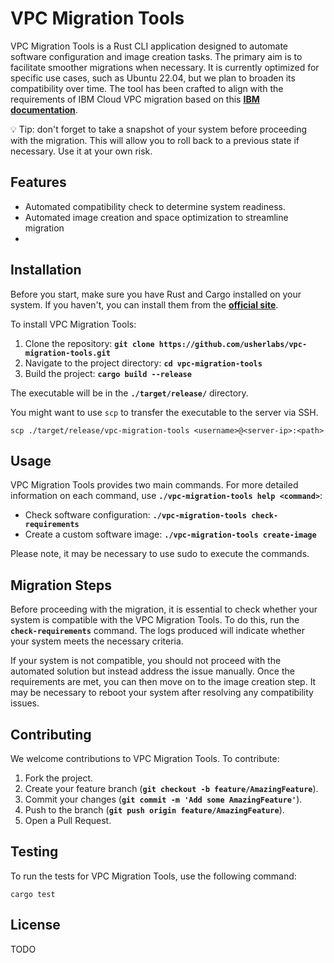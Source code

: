 # **VPC Migration Tools**

VPC Migration Tools is a Rust CLI application designed to automate software configuration and image creation tasks. The primary aim is to facilitate smoother migrations when necessary. It is currently optimized for specific use cases, such as Ubuntu 22.04, but we plan to broaden its compatibility over time. The tool has been crafted to align with the requirements of IBM Cloud VPC migration based on this **[IBM documentation](https://cloud.ibm.com/docs/vpc?topic=vpc-create-linux-custom-image)**.

💡 Tip: don't forget to take a snapshot of your system before proceeding with the migration. This will allow you to roll back to a previous state if necessary. Use it at your own risk.

## **Features**

- Automated compatibility check to determine system readiness.
- Automated image creation and space optimization to streamline migration
- 
## **Installation**

Before you start, make sure you have Rust and Cargo installed on your system. If you haven't, you can install them from the **[official site](https://www.rust-lang.org/tools/install)**.

To install VPC Migration Tools:

1. Clone the repository: **`git clone https://github.com/usherlabs/vpc-migration-tools.git`**
2. Navigate to the project directory: **`cd vpc-migration-tools`**
3. Build the project: **`cargo build --release`**

The executable will be in the **`./target/release/`** directory.

You might want to use `scp` to transfer the executable to the server via SSH.

```shell
scp ./target/release/vpc-migration-tools <username>@<server-ip>:<path>
```

## **Usage**

VPC Migration Tools provides two main commands. For more detailed information on each command, use **`./vpc-migration-tools help <command>`**:

- Check software configuration: **`./vpc-migration-tools check-requirements`**
- Create a custom software image: **`./vpc-migration-tools create-image`**

Please note, it may be necessary to use sudo to execute the commands.

## **Migration Steps**

Before proceeding with the migration, it is essential to check whether your system is compatible with the VPC Migration Tools. To do this, run the **`check-requirements`** command. The logs produced will indicate whether your system meets the necessary criteria.

If your system is not compatible, you should not proceed with the automated solution but instead address the issue manually. Once the requirements are met, you can then move on to the image creation step. It may be necessary to reboot your system after resolving any compatibility issues.

## **Contributing**

We welcome contributions to VPC Migration Tools. To contribute:

1. Fork the project.
2. Create your feature branch (**`git checkout -b feature/AmazingFeature`**).
3. Commit your changes (**`git commit -m 'Add some AmazingFeature'`**).
4. Push to the branch (**`git push origin feature/AmazingFeature`**).
5. Open a Pull Request.

## **Testing**

To run the tests for VPC Migration Tools, use the following command:

```
cargo test
```

## **License**

TODO
